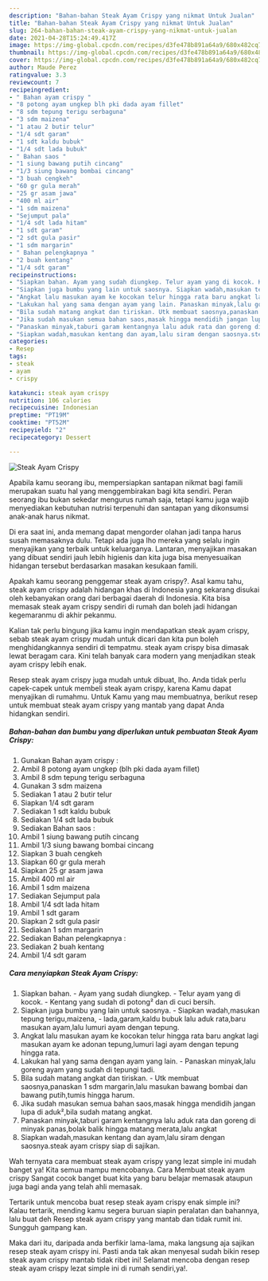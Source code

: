 ```yaml
---
description: "Bahan-bahan Steak Ayam Crispy yang nikmat Untuk Jualan"
title: "Bahan-bahan Steak Ayam Crispy yang nikmat Untuk Jualan"
slug: 264-bahan-bahan-steak-ayam-crispy-yang-nikmat-untuk-jualan
date: 2021-04-28T15:24:49.417Z
image: https://img-global.cpcdn.com/recipes/d3fe478b891a64a9/680x482cq70/steak-ayam-crispy-foto-resep-utama.jpg
thumbnail: https://img-global.cpcdn.com/recipes/d3fe478b891a64a9/680x482cq70/steak-ayam-crispy-foto-resep-utama.jpg
cover: https://img-global.cpcdn.com/recipes/d3fe478b891a64a9/680x482cq70/steak-ayam-crispy-foto-resep-utama.jpg
author: Maude Perez
ratingvalue: 3.3
reviewcount: 7
recipeingredient:
- " Bahan ayam crispy "
- "8 potong ayam ungkep blh pki dada ayam fillet"
- "8 sdm tepung terigu serbaguna"
- "3 sdm maizena"
- "1 atau 2 butir telur"
- "1/4 sdt garam"
- "1 sdt kaldu bubuk"
- "1/4 sdt lada bubuk"
- " Bahan saos "
- "1 siung bawang putih cincang"
- "1/3 siung bawang bombai cincang"
- "3 buah cengkeh"
- "60 gr gula merah"
- "25 gr asam jawa"
- "400 ml air"
- "1 sdm maizena"
- "Sejumput pala"
- "1/4 sdt lada hitam"
- "1 sdt garam"
- "2 sdt gula pasir"
- "1 sdm margarin"
- " Bahan pelengkapnya "
- "2 buah kentang"
- "1/4 sdt garam"
recipeinstructions:
- "Siapkan bahan. Ayam yang sudah diungkep. Telur ayam yang di kocok. Kentang yang sudah di potong² dan di cuci bersih."
- "Siapkan juga bumbu yang lain untuk saosnya. Siapkan wadah,masukan tepung terigu,maizena, lada,garam,kaldu bubuk lalu aduk rata,baru masukan ayam,lalu lumuri ayam dengan tepung."
- "Angkat lalu masukan ayam ke kocokan telur hingga rata baru angkat lagi masukan ayam ke adonan tepung,lumuri lagi ayam dengan tepung hingga rata."
- "Lakukan hal yang sama dengan ayam yang lain. Panaskan minyak,lalu goreng ayam yang sudah di tepungi tadi."
- "Bila sudah matang angkat dan tiriskan. Utk membuat saosnya,panaskan 1 sdm margarin,lalu masukan bawang bombai dan bawang putih,tumis hingga harum."
- "Jika sudah masukan semua bahan saos,masak hingga mendidih jangan lupa di aduk²,bila sudah matang angkat."
- "Panaskan minyak,taburi garam kentangnya lalu aduk rata dan goreng di minyak panas,bolak balik hingga matang merata,lalu angkat"
- "Siapkan wadah,masukan kentang dan ayam,lalu siram dengan saosnya.steak ayam crispy siap di sajikan."
categories:
- Resep
tags:
- steak
- ayam
- crispy

katakunci: steak ayam crispy 
nutrition: 106 calories
recipecuisine: Indonesian
preptime: "PT19M"
cooktime: "PT52M"
recipeyield: "2"
recipecategory: Dessert

---
```



![Steak Ayam Crispy](https://img-global.cpcdn.com/recipes/d3fe478b891a64a9/680x482cq70/steak-ayam-crispy-foto-resep-utama.jpg)

Apabila kamu seorang ibu, mempersiapkan santapan nikmat bagi famili merupakan suatu hal yang menggembirakan bagi kita sendiri. Peran seorang ibu bukan sekedar mengurus rumah saja, tetapi kamu juga wajib menyediakan kebutuhan nutrisi terpenuhi dan santapan yang dikonsumsi anak-anak harus nikmat.

Di era  saat ini, anda memang dapat mengorder olahan jadi tanpa harus susah memasaknya dulu. Tetapi ada juga lho mereka yang selalu ingin menyajikan yang terbaik untuk keluarganya. Lantaran, menyajikan masakan yang dibuat sendiri jauh lebih higienis dan kita juga bisa menyesuaikan hidangan tersebut berdasarkan masakan kesukaan famili. 



Apakah kamu seorang penggemar steak ayam crispy?. Asal kamu tahu, steak ayam crispy adalah hidangan khas di Indonesia yang sekarang disukai oleh kebanyakan orang dari berbagai daerah di Indonesia. Kita bisa memasak steak ayam crispy sendiri di rumah dan boleh jadi hidangan kegemaranmu di akhir pekanmu.

Kalian tak perlu bingung jika kamu ingin mendapatkan steak ayam crispy, sebab steak ayam crispy mudah untuk dicari dan kita pun boleh menghidangkannya sendiri di tempatmu. steak ayam crispy bisa dimasak lewat beragam cara. Kini telah banyak cara modern yang menjadikan steak ayam crispy lebih enak.

Resep steak ayam crispy juga mudah untuk dibuat, lho. Anda tidak perlu capek-capek untuk membeli steak ayam crispy, karena Kamu dapat menyajikan di rumahmu. Untuk Kamu yang mau membuatnya, berikut resep untuk membuat steak ayam crispy yang mantab yang dapat Anda hidangkan sendiri.

<!--inarticleads1-->

##### Bahan-bahan dan bumbu yang diperlukan untuk pembuatan Steak Ayam Crispy:

1. Gunakan  Bahan ayam crispy :
1. Ambil 8 potong ayam ungkep (blh pki dada ayam fillet)
1. Ambil 8 sdm tepung terigu serbaguna
1. Gunakan 3 sdm maizena
1. Sediakan 1 atau 2 butir telur
1. Siapkan 1/4 sdt garam
1. Sediakan 1 sdt kaldu bubuk
1. Sediakan 1/4 sdt lada bubuk
1. Sediakan  Bahan saos :
1. Ambil 1 siung bawang putih cincang
1. Ambil 1/3 siung bawang bombai cincang
1. Siapkan 3 buah cengkeh
1. Siapkan 60 gr gula merah
1. Siapkan 25 gr asam jawa
1. Ambil 400 ml air
1. Ambil 1 sdm maizena
1. Sediakan Sejumput pala
1. Ambil 1/4 sdt lada hitam
1. Ambil 1 sdt garam
1. Siapkan 2 sdt gula pasir
1. Sediakan 1 sdm margarin
1. Sediakan  Bahan pelengkapnya :
1. Sediakan 2 buah kentang
1. Ambil 1/4 sdt garam




<!--inarticleads2-->

##### Cara menyiapkan Steak Ayam Crispy:

1. Siapkan bahan. - Ayam yang sudah diungkep. - Telur ayam yang di kocok. - Kentang yang sudah di potong² dan di cuci bersih.
1. Siapkan juga bumbu yang lain untuk saosnya. - Siapkan wadah,masukan tepung terigu,maizena, - lada,garam,kaldu bubuk lalu aduk rata,baru masukan ayam,lalu lumuri ayam dengan tepung.
1. Angkat lalu masukan ayam ke kocokan telur hingga rata baru angkat lagi masukan ayam ke adonan tepung,lumuri lagi ayam dengan tepung hingga rata.
1. Lakukan hal yang sama dengan ayam yang lain. - Panaskan minyak,lalu goreng ayam yang sudah di tepungi tadi.
1. Bila sudah matang angkat dan tiriskan. - Utk membuat saosnya,panaskan 1 sdm margarin,lalu masukan bawang bombai dan bawang putih,tumis hingga harum.
1. Jika sudah masukan semua bahan saos,masak hingga mendidih jangan lupa di aduk²,bila sudah matang angkat.
1. Panaskan minyak,taburi garam kentangnya lalu aduk rata dan goreng di minyak panas,bolak balik hingga matang merata,lalu angkat
1. Siapkan wadah,masukan kentang dan ayam,lalu siram dengan saosnya.steak ayam crispy siap di sajikan.




Wah ternyata cara membuat steak ayam crispy yang lezat simple ini mudah banget ya! Kita semua mampu mencobanya. Cara Membuat steak ayam crispy Sangat cocok banget buat kita yang baru belajar memasak ataupun juga bagi anda yang telah ahli memasak.

Tertarik untuk mencoba buat resep steak ayam crispy enak simple ini? Kalau tertarik, mending kamu segera buruan siapin peralatan dan bahannya, lalu buat deh Resep steak ayam crispy yang mantab dan tidak rumit ini. Sungguh gampang kan. 

Maka dari itu, daripada anda berfikir lama-lama, maka langsung aja sajikan resep steak ayam crispy ini. Pasti anda tak akan menyesal sudah bikin resep steak ayam crispy mantab tidak ribet ini! Selamat mencoba dengan resep steak ayam crispy lezat simple ini di rumah sendiri,ya!.

